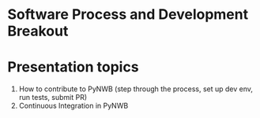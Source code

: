 # Software Process and Development Breakout

# Presentation topics

1. How to contribute to PyNWB (step through the process, set up dev env, run tests, submit PR)
2. Continuous Integration in PyNWB
